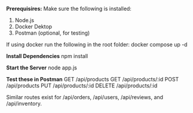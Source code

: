 **Prerequisires:**
Make sure the following is installed:
1. Node.js
2. Docker Dektop
3. Postman (optional, for testing)

If using docker run the following in the root folder:
docker compose up -d

**Install Dependencies**
npm install

**Start the Server**
node app.js

**Test these in Postman**
GET /api/products
GET /api/products/:id
POST /api/products
PUT /api/products/:id
DELETE /api/products/:id

Similar routes exist for /api/orders, /api/users, /api/reviews, and /api/inventory.
